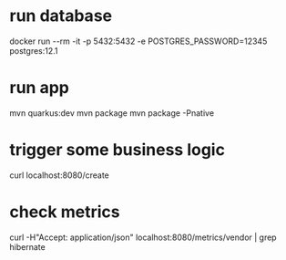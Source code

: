 # run database 
docker run --rm -it -p 5432:5432 -e POSTGRES_PASSWORD=12345 postgres:12.1

# run app
mvn quarkus:dev
mvn package
mvn package -Pnative

# trigger some business logic
curl localhost:8080/create

# check metrics
curl -H"Accept: application/json" localhost:8080/metrics/vendor | grep hibernate